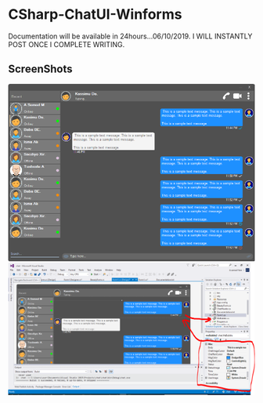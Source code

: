 # CSharp-ChatUI-Winforms


Documentation will be available in 24hours...06/10/2019. I WILL INSTANTLY POST ONCE I COMPLETE WRITING.

## ScreenShots

![Alt text](https://github.com/AbdisamadMoh/CSharp-ChatUI-Winforms/blob/master/Scr1.PNG?raw=true "")
![Alt text](https://github.com/AbdisamadMoh/CSharp-ChatUI-Winforms/blob/master/Scr2.PNG?raw=true "")
